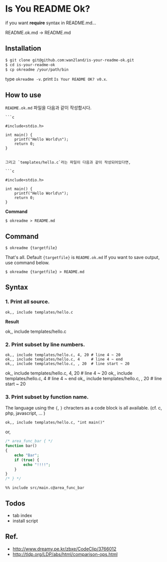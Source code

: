 Is You README Ok?
=================

if you want **require** syntax in README.md...

README.ok.md -> README.md

## Installation

```sh
$ git clone git@github.com:wan2land/is-your-readme-ok.git
$ cd is-your-readme-ok
$ cp okreadme /your/path/bin
```

type `okreadme -v`. print `Is Your README OK? v0.x`.

## How to use

`README.ok.md` 파일을 다음과 같이 작성합시다.

```
```c

#include<stdio.h>

int main() {
	printf("Hello World\n");
	return 0;
}

```
```

그리고 `templates/hello.c`라는 파일이 다음과 같이 작성되어있다면,

```c

#include<stdio.h>

int main() {
	printf("Hello World\n");
	return 0;
}

```

**Command**

```
$ okreadme > README.md
```

## Command

```
$ okreadme {targetfile}
```

That's all. Default `{targetfile}` is `README.ok.md`
If you want to save output, use command below.

```
$ okreadme {targetfile} > README.md
```

## Syntax

### 1. Print all source.

```
ok,, include templates/hello.c
```

**Result**

ok,, include templates/hello.c

### 2. Print subset by line numbers.

```
ok,, include templates/hello.c, 4, 20 # line 4 ~ 20
ok,, include templates/hello.c, 4     # line 4 ~ end
ok,, include templates/hello.c, , 20  # line start ~ 20
```

ok,, include templates/hello.c, 4, 20 # line 4 ~ 20
ok,, include templates/hello.c, 4     # line 4 ~ end
ok,, include templates/hello.c, , 20  # line start ~ 20

### 3. Print subset by function name.

The language using the `{`, `}` chracters as a code block is all available.
(cf. c, php, javascript, ... )

```
ok,, include templates/hello.c, "int main()"
```

or,

```php
/* area_func_bar { */
function bar()
{
	echo "Bar";
	if (true) {
		echo "!!!!";
	}
}
/* } */
```

```
%% include src/main.c@area_func_bar
```

## Todos

- tab index
- install script

## Ref.

- http://www.dreamy.pe.kr/zbxe/CodeClip/3766012
- http://tldp.org/LDP/abs/html/comparison-ops.html

